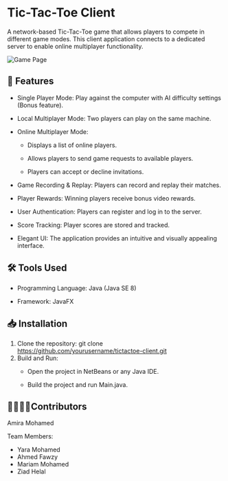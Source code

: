 # **Tic-Tac-Toe Client**
A network-based Tic-Tac-Toe game that allows players to compete in different game modes. This client application connects to a dedicated server to enable online multiplayer functionality.

![Game Page](https://github.com/user-attachments/assets/3721e2ef-ef68-4bc7-94a2-4688a6ab8d02)

## **🌟 Features**

* Single Player Mode: Play against the computer with AI difficulty settings (Bonus feature).

* Local Multiplayer Mode: Two players can play on the same machine.

* Online Multiplayer Mode:

    * Displays a list of online players.

    * Allows players to send game requests to available players.

    * Players can accept or decline invitations.

* Game Recording & Replay: Players can record and replay their matches.

* Player Rewards: Winning players receive bonus video rewards.

* User Authentication: Players can register and log in to the server.

* Score Tracking: Player scores are stored and tracked.

* Elegant UI: The application provides an intuitive and visually appealing interface.

## **🛠️ Tools Used**

* Programming Language: Java (Java SE 8)

* Framework: JavaFX

## **📥 Installation**

1. Clone the repository: git clone https://github.com/yourusername/tictactoe-client.git
2. Build and Run:
    * Open the project in NetBeans or any Java IDE.

    * Build the project and run Main.java.

## **👩‍💻👨‍💻Contributors**
Amira Mohamed 

Team Members: 

* Yara Mohamed
* Ahmed Fawzy
* Mariam Mohamed
* Ziad Helal
